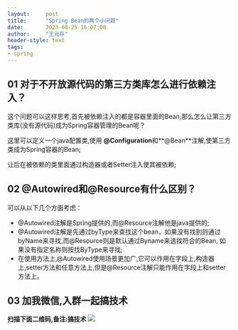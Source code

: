```yaml
---
layout:     post
title:      "Spring Bean的两个小问题"
date:       2023-08-25 16:07:00
author:     "王元存"
header-style: text
tags:
- spring
---
```


01 对于不开放源代码的第三方类库怎么进行依赖注入？
------
这个问题可以这样思考,首先被依赖注入的都是容器里面的Bean,那么怎么让第三方类库(没有源代码)成为Spring容器管理的Bean呢？

这里可以定义一个java配置类,使用 **@Configuration**和**@Bean**注解,使第三方类成为Spring容器的Bean;

让后在被依赖的类里面通过构造器或者Setter注入使其被依赖;

02 @Autowired和@Resource有什么区别？
-----
可以从以下几个方面考虑：
- @Autowired注解是Spring提供的,而@Resource注解他是java提供的;
- @Autowired注解是先通过byType来查找这个bean，如果没有找到则通过byName来寻找,而@Resource则是默认通过Byname来选找符合的Bean, 如果没有指定名称则按找ByType来寻找;
- 在使用方法上,@Autowired使用场景更加广,它可以作用在字段上,构造器上,setter方法和任意方法上,但是@Resource注解只能作用在字段上和setter方法上。

03 加我微信,入群一起搞技术
------

**扫描下面二维码,备注:搞技术**
![](http://www.wyctech.work/img/wechat.png)